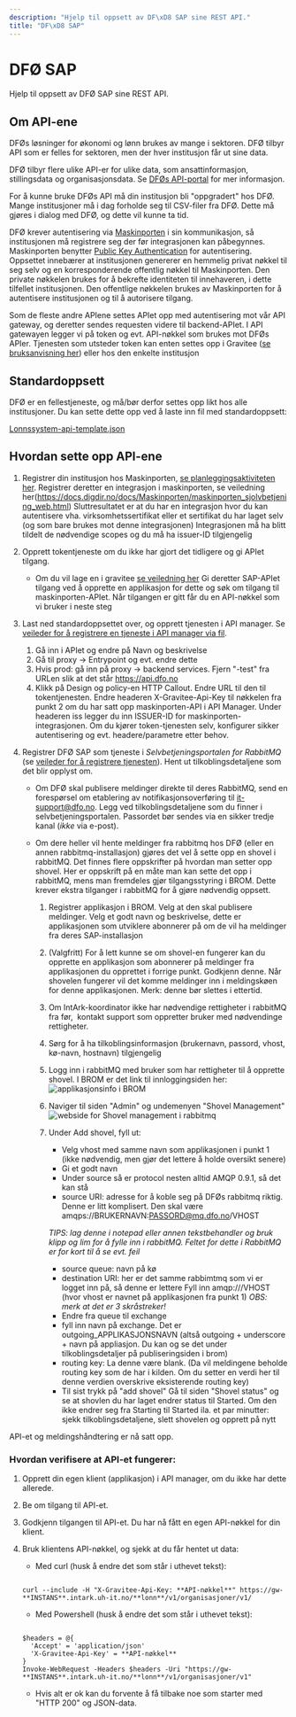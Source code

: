 ```yaml
---
description: "Hjelp til oppsett av DF\xD8 SAP sine REST API."
title: "DF\xD8 SAP"
---
```


# DFØ SAP

Hjelp til oppsett av DFØ SAP sine REST API.

## Om API-ene

DFØs løsninger for økonomi og lønn brukes av mange i sektoren. DFØ tilbyr API som er felles for sektoren, men der hver institusjon får ut sine data.

DFØ tilbyr flere ulike API-er for ulike data, som ansattinformasjon, stillingsdata og organisasjonsdata. Se [DFØs API-portal](https://api-portal.dfo.no/) for mer informasjon.

For å kunne bruke DFØs API må din institusjon bli "oppgradert" hos DFØ. Mange institusjoner må i dag forholde seg til CSV-filer fra DFØ. Dette må gjøres i dialog med DFØ, og dette vil kunne ta tid.

DFØ krever autentisering via
[Maskinporten](https://samarbeid.digdir.no/maskinporten/maskinporten/25) i sin
kommunikasjon, så institusjonen må registrere seg der før integrasjonen kan
påbegynnes. Maskinporten benytter [Public Key Authentication](https://www.ssh.com/academy/ssh/public-key-authentication) for autentisering. Oppsettet innebærer at institusjonen genererer en hemmelig privat nøkkel til seg selv og en korresponderende offentlig nøkkel til Maskinporten. Den private nøkkelen brukes for å bekrefte identiteten til innehaveren, i dette tilfellet institusjonen. Den offentlige nøkkelen brukes av Maskinporten for å autentisere institusjonen og til å autorisere tilgang.

Som de fleste andre APIene settes APIet opp med autentisering mot vår API gateway, og deretter sendes requesten videre til backend-APIet. I API gatewayen legger vi på token og evt. API-nøkkel som brukes mot DFØs APIer. Tjenesten som utsteder token kan enten settes opp i Gravitee ([se bruksanvisning her](/docs/datadeling/teknisk-plattform/api/maskinporten)) eller hos den enkelte institusjon

## Standardoppsett

DFØ er en fellestjeneste, og må/bør derfor settes opp likt hos alle institusjoner. Du kan sette dette opp ved å laste inn fil med standardoppsett:

[Lonnssystem-api-template.json](Lonnssystem-api-template.json)

## Hvordan sette opp API-ene

1. Registrer din institusjon hos Maskinporten, [se planleggingsaktiviteten her](https://samarbeid.digdir.no/maskinporten/konsument/119). Registrer deretter en integrasjon i maskinporten, se veiledning her(https://docs.digdir.no/docs/Maskinporten/maskinporten_sjolvbetjening_web.html) Sluttresultatet er at du har en integrasjon hvor du kan autentisere vha. virksomhetssertifikat eller et sertifikat du har laget selv (og som bare brukes mot denne integrasjonen) Integrasjonen må ha blitt tildelt de nødvendige scopes og du må ha issuer-ID tilgjengelig
2. Opprett tokentjeneste om du ikke har gjort det tidligere og gi APIet tilgang.
   - Om du vil lage en i gravitee [se veiledning her](/docs/datadeling/teknisk-plattform/api/maskinporten) Gi deretter SAP-APIet tilgang ved å opprette en applikasjon for dette og søk om tilgang til maskinporten-APIet. Når tilgangen er gitt får du en API-nøkkel som vi bruker i neste steg
3. Last ned standardoppsettet over, og opprett tjenesten i API manager. Se [veileder for å registrere en tjeneste i API manager via fil](/docs/datadeling/veiledere/api-manager/importer-api).
   1. Gå inn i APIet og endre på Navn og beskrivelse
   2. Gå til proxy -\> Entrypoint og evt. endre dette
   3. Hvis prod: gå inn på proxy -\> backend services. Fjern "-test" fra URLen slik at det står https://api.dfo.no
   4. Klikk på Design og policy-en HTTP Callout. Endre URL til den til tokentjenesten. Endre headeren X-Gravitee-Api-Key til nøkkelen fra punkt 2 om du har satt opp maskinporten-API i API Manager. Under headeren iss legger du inn ISSUER-ID for maskinporten-integrasjonen. Om du kjører token-tjenesten selv, konfigurer sikker autentisering og evt. headere/parametre etter behov.
4. Registrer DFØ SAP som tjeneste i _Selvbetjeningsportalen for RabbitMQ_ (se [veileder for å registrere tjenesten](/docs/datadeling/veiledere/meldingsk%C3%B8/opprett-tjeneste)). Hent ut tilkoblingsdetaljene som det blir opplyst om.

   - Om DFØ skal publisere meldinger direkte til deres RabbitMQ, send en forespørsel om etablering av notifikasjonsoverføring til it-support@dfo.no. Legg ved tilkoblingsdetaljene som du finner i selvbetjeningsportalen. Passordet bør sendes via en sikker tredje kanal (*ikke* via e-post).
   - Om dere heller vil hente meldinger fra rabbitmq hos DFØ (eller en annen rabbitmq-installasjon) gjøres det vel å sette opp en shovel i rabbitMQ. Det finnes flere oppskrifter på hvordan man setter opp shovel. Her er oppskrift på en måte man kan sette det opp i rabbitMQ, mens man fremdeles gjør tilgangsstyring i BROM. Dette krever ekstra tilganger i rabbitMQ for å gjøre nødvendig oppsett.

     1. Registrer applikasjon i BROM. Velg at den skal publisere meldinger. Velg et godt navn og beskrivelse, dette er applikasjonen som utviklere abonnerer på om de vil ha meldinger fra deres SAP-installasjon
     2. (Valgfritt) For å lett kunne se om shovel-en fungerer kan du opprette en applikasjon som abonnerer på meldinger fra applikasjonen du opprettet i forrige punkt. Godkjenn denne. Når shovelen fungerer vil det komme meldinger inn i meldingskøen for denne applikasjonen. Merk: denne bør slettes i ettertid.
     3. Om IntArk-koordinator ikke har nødvendige rettigheter i rabbitMQ fra før,  kontakt support som oppretter bruker med nødvendinge rettigheter.
     4. Sørg for å ha tilkoblingsinformasjon (brukernavn, passord, vhost, kø-navn, hostnavn) tilgjengelig
     5. Logg inn i rabbitMQ med bruker som har rettigheter til å opprette shovel. I BROM er det link til innloggingsiden her: ![applikasjonsinfo i BROM](/datadeling/img/image-20211006190506-1.png)
     6. Naviger til siden "Admin" og undemenyen "Shovel Management" ![webside for Shovel management i rabbitmq](/datadeling/img/rabbitmq-shovel-1.png)
     7. Under Add shovel, fyll ut:

        - Velg vhost med samme navn som applikasjonen i punkt 1 (ikke nødvendig, men gjør det lettere å holde oversikt senere)
        - Gi et godt navn
        - Under source så er protocol nesten alltid AMQP 0.9.1, så det kan stå
        - source URI: adresse for å koble seg på DFØs rabbitmq riktig. Denne er litt komplisert. Den skal være amqps://BRUKERNAVN:PASSORD@mq.dfo.no/VHOST

        _TIPS: lag denne i notepad eller annen tekstbehandler og bruk klipp og lim for å fylle inn i rabbitMQ. Feltet for dette i RabbitMQ er for kort til å se evt. feil_

        - source queue: navn på kø
        - destination URI: her er det samme rabbimtmq som vi er logget inn på, så denne er lettere Fyll inn amqp:///VHOST (hvor vhost er navnet på applikasjonen fra punkt 1) _OBS: merk at det er 3 skråstreker!_
        - Endre fra queue til exchange
        - fyll inn navn på exchange. Det er outgoing_APPLIKASJONSNAVN (altså outgoing + underscore + navn på appliasjon. Du kan og se det under tilkoblingsdetaljer på publiseringsiden i brom)
        - routing key: La denne være blank. (Da vil meldingene beholde routing key som de har i kilden. Om du setter en verdi her til denne verdien overskrive eksisterende routing key)
        - Til sist trykk på "add shovel" Gå til siden "Shovel status" og se at shovlen du har laget endrer status til Started. Om den ikke endrer seg fra Starting til Started ila. et par minutter: sjekk tilkoblingsdetaljene, slett shovelen og opprett på nytt

API-et og meldingshåndtering er nå satt opp.

### Hvordan verifisere at API-et fungerer:

1. Opprett din egen klient (applikasjon) i API manager, om du ikke har dette allerede.
2. Be om tilgang til API-et.
3. Godkjenn tilgangen til API-et. Du har nå fått en egen API-nøkkel for din klient.
4. Bruk klientens API-nøkkel, og sjekk at du får hentet ut data:

   - Med curl (husk å endre det som står i uthevet tekst):

   ```

   curl --include -H "X-Gravitee-Api-Key: **API-nøkkel**" https://gw-**INSTANS**.intark.uh-it.no/**lonn**/v1/organisasjoner/v1/

   ```

   - Med Powershell (husk å endre det som står i uthevet tekst):

   ```

   $headers = @{
     'Accept' = 'application/json'
     'X-Gravitee-Api-Key' = **API-nøkkel**
   }
   Invoke-WebRequest -Headers $headers -Uri "https://gw-**INSTANS**.intark.uh-it.no/**lonn**/v1/organisasjoner/v1"
   ```

   - Hvis alt er ok kan du forvente å få tilbake noe som starter med "HTTP 200" og JSON-data.
